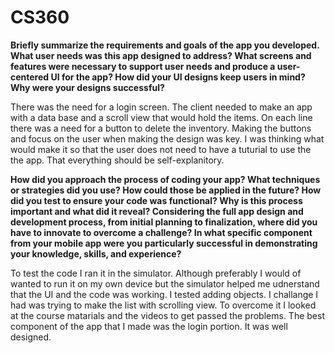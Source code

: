 # CS360

**Briefly summarize the requirements and goals of the app you developed. What user needs was this app designed to address?
What screens and features were necessary to support user needs and produce a user-centered UI for the app? How did your UI designs keep users in mind? Why were your designs successful?**

There was the need for a login screen. The client needed to make an app with a data base and a scroll view that would hold the items. On each line there was a need for a button to delete the inventory. Making the buttons and focus on the user when making the design was key. I was thinking what would make it so that the user does not need to have a tuturial to use the the app. That everything should be self-explanitory. 

**How did you approach the process of coding your app? What techniques or strategies did you use? How could those be applied in the future?
How did you test to ensure your code was functional? Why is this process important and what did it reveal?
Considering the full app design and development process, from initial planning to finalization, where did you have to innovate to overcome a challenge?
In what specific component from your mobile app were you particularly successful in demonstrating your knowledge, skills, and experience?**

To test the code I ran it in the simulator. Although preferably I would of wanted to run it on my own device but the simulator helped me udnerstand that the UI and the code was working. I tested adding objects. I challange I had was trying to make the list with scrolling view. To overcome it I looked at the course matarials and the videos to get passed the problems. The best component of the app that I made was the login portion. It was well designed. 
